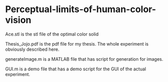 # Perceptual-limits-of-human-color-vision

Ace.stl is the stl file of the optimal color solid

Thesis_Jojo.pdf is the pdf file for my thesis. The whole experiment is obviously described here.

generateImage.m is a MATLAB file that has script for generation for images.

GUI.m is a demo file that has a demo script for the GUI of the actual experiment.


